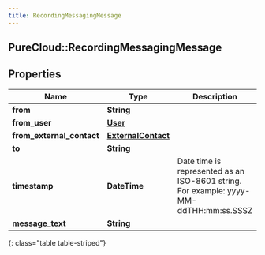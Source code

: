 ```yaml
---
title: RecordingMessagingMessage
---
```

## PureCloud::RecordingMessagingMessage

## Properties

|Name | Type | Description | Notes|
|------------ | ------------- | ------------- | -------------|
| **from** | **String** |  | [optional] |
| **from_user** | [**User**](User.html) |  | [optional] |
| **from_external_contact** | [**ExternalContact**](ExternalContact.html) |  | [optional] |
| **to** | **String** |  | [optional] |
| **timestamp** | **DateTime** | Date time is represented as an ISO-8601 string. For example: yyyy-MM-ddTHH:mm:ss.SSSZ | [optional] |
| **message_text** | **String** |  | [optional] |
{: class="table table-striped"}


